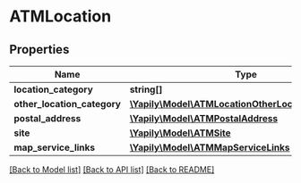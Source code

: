 # ATMLocation

## Properties
Name | Type | Description | Notes
------------ | ------------- | ------------- | -------------
**location_category** | **string[]** |  | [optional] 
**other_location_category** | [**\Yapily\Model\ATMLocationOtherLocationCategory[]**](ATMLocationOtherLocationCategory.md) |  | [optional] 
**postal_address** | [**\Yapily\Model\ATMPostalAddress**](ATMPostalAddress.md) |  | [optional] 
**site** | [**\Yapily\Model\ATMSite**](ATMSite.md) |  | [optional] 
**map_service_links** | [**\Yapily\Model\ATMMapServiceLinks**](ATMMapServiceLinks.md) |  | [optional] 

[[Back to Model list]](../README.md#documentation-for-models) [[Back to API list]](../README.md#documentation-for-api-endpoints) [[Back to README]](../README.md)


